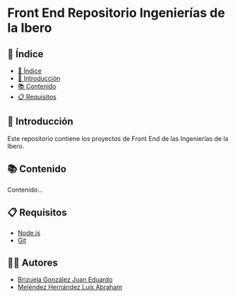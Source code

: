 # Front End Repositorio Ingenierías de la Ibero

## 📌 Índice

- [📌 Índice](#-índice)
- [📖 Introducción](#-introducción)
- [📚 Contenido](#-contenido)
- [📋 Requisitos](#-requisitos)

## 📖 Introducción

Este repositorio contiene los proyectos de Front End de las Ingenierías de la Ibero.

## 📚 Contenido

Contenido...

## 📋 Requisitos

- [Node.js](https://nodejs.org/es/)
- [Git](https://git-scm.com/)

## 👨‍💻 Autores

- [Brizuela González Juan Eduardo](https://github.com/brizuela-go)
- [Meléndez Hernández Luis Abraham](https://github.com/abraham99mh)
